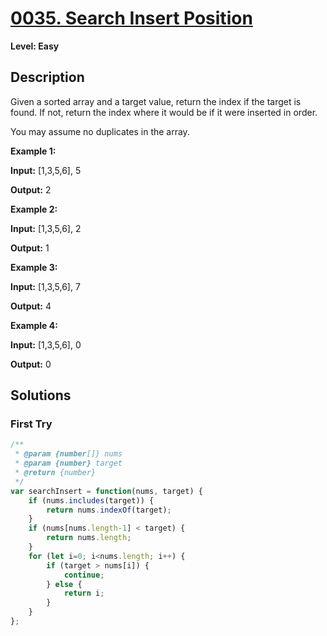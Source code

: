 # [0035. Search Insert Position](https://leetcode.com/problems/search-insert-position/)

**Level: Easy**

## Description

Given a sorted array and a target value, return the index if the target is found. If not, return the index where it would be if it were inserted in order.

You may assume no duplicates in the array.

**Example 1:** 

**Input:** [1,3,5,6], 5 

**Output:** 2 

**Example 2:** 

**Input:** [1,3,5,6], 2 

**Output:** 1 

**Example 3:** 

**Input:** [1,3,5,6], 7 

**Output:** 4 

**Example 4:** 

**Input:** [1,3,5,6], 0 

**Output:** 0 


## Solutions 

### First Try
``` js
/**
 * @param {number[]} nums
 * @param {number} target
 * @return {number}
 */
var searchInsert = function(nums, target) {
    if (nums.includes(target)) {
        return nums.indexOf(target);
    }
    if (nums[nums.length-1] < target) {
        return nums.length;
    }
    for (let i=0; i<nums.length; i++) {
        if (target > nums[i]) {
            continue;
        } else {
            return i;
        }
    }
};
```